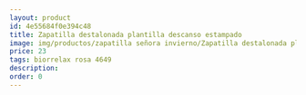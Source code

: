 ```yaml
---
layout: product
id: 4e55684f0e394c48
title: Zapatilla destalonada plantilla descanso estampado
image: img/productos/zapatilla señora invierno/Zapatilla destalonada plantilla descanso estampado=23=biorrelax rosa 4649.webp
price: 23
tags: biorrelax rosa 4649
description: 
order: 0
---
```

